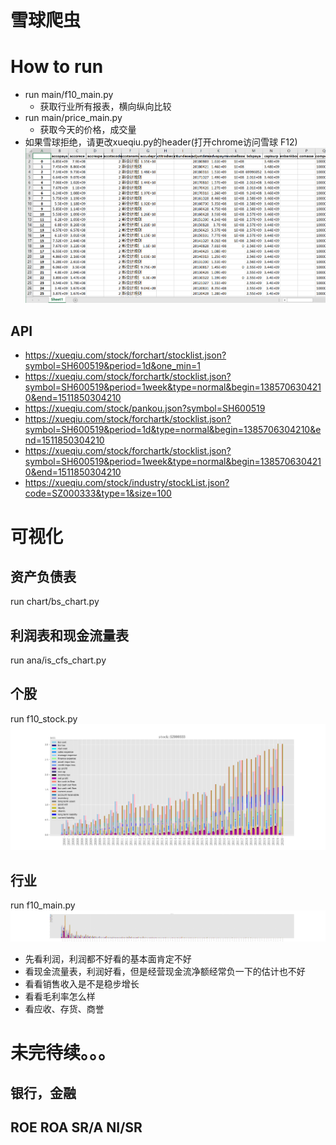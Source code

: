 # 雪球爬虫
# How to run
- run main/f10_main.py  
  - 获取行业所有报表，横向纵向比较
- run main/price_main.py
  - 获取今天的价格，成交量
- 如果雪球拒绝，请更改xueqiu.py的header(打开chrome访问雪球 F12)
![data](docs/pics/data.PNG)
## API
- https://xueqiu.com/stock/forchart/stocklist.json?symbol=SH600519&period=1d&one_min=1
- https://xueqiu.com/stock/forchartk/stocklist.json?symbol=SH600519&period=1week&type=normal&begin=1385706304210&end=1511850304210
- https://xueqiu.com/stock/pankou.json?symbol=SH600519
- https://xueqiu.com/stock/forchartk/stocklist.json?symbol=SH600519&period=1d&type=normal&begin=1385706304210&end=1511850304210
- https://xueqiu.com/stock/forchartk/stocklist.json?symbol=SH600519&period=1week&type=normal&begin=1385706304210&end=1511850304210
- https://xueqiu.com/stock/industry/stockList.json?code=SZ000333&type=1&size=100

# 可视化

## 资产负债表
run chart/bs_chart.py
## 利润表和现金流量表
run ana/is_cfs_chart.py
## 个股
run f10_stock.py
![data](docs/pics/is_cfs_bs_SZ000333.jpg)
## 行业
run f10_main.py
![data](docs/pics/is_cfs_bs_食品饮料_2019-12-31.jpg)
- 先看利润，利润都不好看的基本面肯定不好
- 看现金流量表，利润好看，但是经营现金流净额经常负一下的估计也不好
- 看看销售收入是不是稳步增长
- 看看毛利率怎么样
- 看应收、存货、商誉
# 未完待续。。。
## 银行，金融
## ROE ROA SR/A NI/SR
